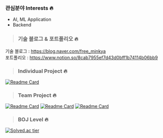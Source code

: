 ### 관심분야 Interests 🔥
 - AI, ML Application   
 - Backend    


> ### 기술 블로그 & 포트폴리오 🔥
기술 블로그 : https://blog.naver.com/free_minkya    
포트폴리오 : https://www.notion.so/8cab7955ef7d43d0bff1b74114b06bb9
 
> ### Individual Project 🔥
[![Readme Card](https://github-readme-stats.vercel.app/api/pin/?username=CodingLeeSeungHoon&repo=Python_Algorithm_TeamNote)](https://github.com/CodingLeeSeungHoon/Python_Algorithm_TeamNote)

> ### Team Project 🔥
[![Readme Card](https://github-readme-stats.vercel.app/api/pin/?username=CodingLeeSeungHoon&repo=gazuaProject)](https://github.com/CodingLeeSeungHoon/gazuaProject)
[![Readme Card](https://github-readme-stats.vercel.app/api/pin/?username=CodingLeeSeungHoon&repo=SocketProjects)](https://github.com/CodingLeeSeungHoon/SocketProjects)
[![Readme Card](https://github-readme-stats.vercel.app/api/pin/?username=CodingLeeSeungHoon&repo=StockPricePredictor)](https://github.com/CodingLeeSeungHoon/StockPricePredictor
)



> ### BOJ Level 🔥
[![Solved.ac tier](http://mazassumnida.wtf/api/v2/generate_badge?boj=free_minkya)](https://solved.ac/free_minkya)

